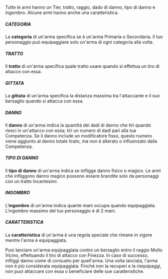 Tutte le armi hanno un Tier, tratto, raggio, dado di danno, tipo di danno e ingombro. Alcune armi hanno anche una caratteristica. 

##### CATEGORIA
La **categoria** di un'arma specifica se è un'arma Primaria o Secondaria. Il tuo personaggio può equipaggiare solo un'arma di ogni categoria alla volta. 

##### TRATTO
Il **tratto** di un'arma specifica quale tratto usare quando si effettua un tiro di attacco con essa. 

##### GITTATA
La **gittata** di un'arma specifica la distanza massima tra l'attaccante e il suo bersaglio quando si attacca con essa. 

##### DANNO
Il **danno** di un'arma indica la quantità dei dadi di danno che tiri quando riesci in un'attacco con essa;  tiri un numero di dadi pari alla tua Competenza. Se il danno include un modificatore fisso, questo numero viene aggiunto al danno totale tirato, ma non è alterato o influenzato dalla Competenza. 

##### TIPO DI DANNO
Il **tipo di danno** di un'arma indica se infligge danno fisico o magico. Le armi che infliggono danno magico possono essere brandite solo da personaggi con un tratto Incantesimi. 

##### INGOMBRO
L'**ingombro** di un'arma indica quante mani occupa quando equipaggiata. L'ingombro massimo del tuo personaggio è di 2 mani. 

##### CARATTERISTICA
La **caratteristica** di un'arma è una regola speciale che rimane in vigore mentre l'arma è equipaggiata. 

Puoi lanciare un'arma equipaggiata contro un bersaglio entro il raggio Molto Vicino, effettuando il tiro di attacco con Finezza.  In caso di successo, infliggi danno come di consueto per quell'arma. Una volta lanciata, l'arma non è più considerata equipaggiata.  Finché non la recuperi e la riequipaggi, non puoi attaccare con essa o beneficiare delle sue caratteristiche.